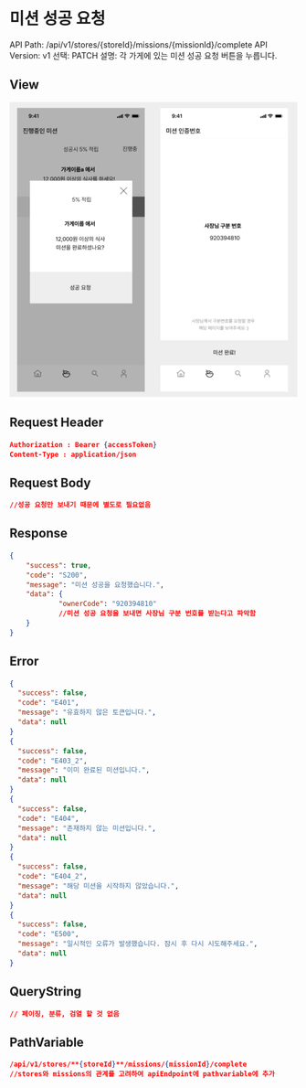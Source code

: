 # 미션 성공 요청

API Path: /api/v1/stores/{storeId}/missions/{missionId}/complete
API Version: v1
선택: PATCH
설명: 각 가게에 있는 미션 성공 요청 버튼을 누릅니다.

## **View**

![image.png](%EB%AF%B8%EC%85%98%20%EC%84%B1%EA%B3%B5%20%EC%9A%94%EC%B2%AD%20280b57f4596b815786aad0566160a491/262063ea-a994-4630-a24e-58aef6366220.png)

## Request Header

```json
Authorization : Bearer {accessToken}
Content-Type : application/json
```

## Request Body

```json
//성공 요청만 보내기 때문에 별도로 필요없음
```

## Response

```json
{
	"success": true,
	"code": "S200",
	"message": "미션 성공을 요청했습니다.",
	"data": {
			"ownerCode": "920394810"
			//미션 성공 요청을 보내면 사장님 구분 번호를 받는다고 파악함
	}
}
```

## Error

```json
{
  "success": false,
  "code": "E401",
  "message": "유효하지 않은 토큰입니다.",
  "data": null
}
{
  "success": false,
  "code": "E403_2",
  "message": "이미 완료된 미션입니다.",
  "data": null
}
{
  "success": false,
  "code": "E404",
  "message": "존재하지 않는 미션입니다.",
  "data": null
}
{
  "success": false,
  "code": "E404_2",
  "message": "해당 미션을 시작하지 않았습니다.",
  "data": null
}
{
  "success": false,
  "code": "E500",
  "message": "일시적인 오류가 발생했습니다. 잠시 후 다시 시도해주세요.",
  "data": null
}

```

## QueryString

```json
// 페이징, 분류, 검열 할 것 없음
```

## PathVariable

```json
/api/v1/stores/**{storeId}**/missions/{missionId}/complete
//stores와 missions의 관계를 고려하여 apiEndpoint에 pathvariable에 추가
```